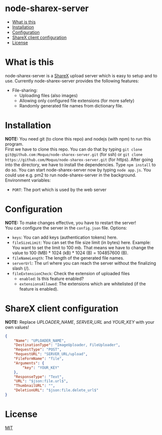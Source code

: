 # node-sharex-server
- [What is this](#what-is-this)
- [Installation](#installation)
- [Configuration](#configuration)
- [ShareX client configuration](#sharex-client-configuration)
- [License](#license)  

# What is this
node-sharex-server is a [ShareX](https://getsharex.com) upload server which is easy to setup and to use. Currently node-sharex-server provides the following features:
* File-sharing:
    * Uploading files (also images)
    * Allowing only configured file extensions (for more safety)
    * Randomly generated file names from dictionary file.

# Installation
**NOTE:** You need git (to clone this repo) and nodejs (with npm) to run this program.  
First we have to clone this repo. You can do that by typing `git clone git@github.com:Moquo/node-sharex-server.git` (for ssh) or `git clone https://github.com/Moquo/node-sharex-server.git` (for https). After going into the directory, we have to install the dependencies. Type `npm install` to do so. You can start node-sharex-server now by typing `node app.js`. You could use e.g. pm2 to run node-sharex-server in the background. Environment variables:
* `PORT`: The port which is used by the web server

# Configuration
**NOTE:** To make changes effective, you have to restart the server!  
You can configure the server in the `config.json` file. Options:
* `keys`: You can add keys (authentication tokens) here.
* `fileSizeLimit`: You can set the file size limit (in bytes) here. Example: You want to set the limit to 100 mb. That means we have to change the value to 100 (MB) \* 1024 (kB) \* 1024 (B) = 104857600 (B).
* `fileNameLength`: The length of the generated file names.
* `serverUrl`: The url where you can reach the server without the finalizing slash (/).
* `fileExtensionCheck`: Check the extension of uploaded files
    * `enabled`: Is this feature enabled?
    * `extensionsAllowed`: The extensions which are whitelisted (if the feature is enabled).

# ShareX client configuration
**NOTE:** Replace *UPLOADER\_NAME*, *SERVER\_URL* and *YOUR\_KEY* with your own values!
```json
{
    "Name": "UPLOADER_NAME",
    "DestinationType": "ImageUploader, FileUploader",
    "RequestType": "POST",
    "RequestURL": "SERVER_URL/upload",
    "FileFormName": "file",
    "Arguments": {
        "key": "YOUR_KEY"
    },
    "ResponseType": "Text",
    "URL": "$json:file.url$",
    "ThumbnailURL": "",
    "DeletionURL": "$json:file.delete_url$"
}
```

# License
[MIT](/LICENSE)

